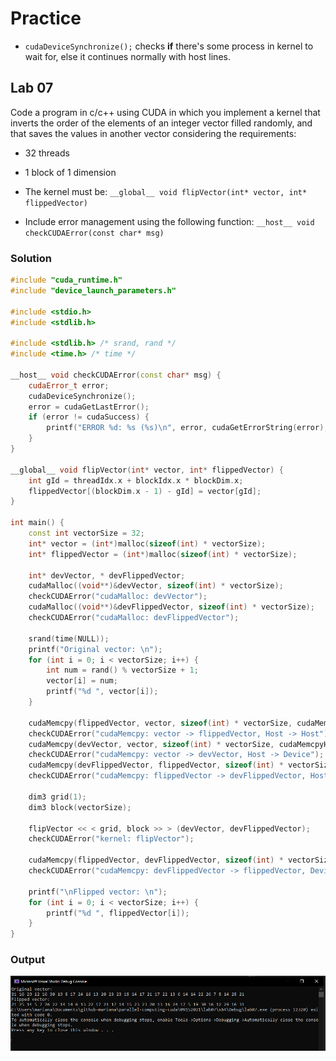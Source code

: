 # Practice

- `cudaDeviceSynchronize();` checks **if** there's some process in kernel to wait for, else it continues normally with host lines.

## Lab 07

Code a program in c/c++ using CUDA in which you implement a kernel that inverts the order of the elements of an integer vector filled randomly, and that saves the values in another vector considering the requirements:

- 32 threads

- 1 block of 1 dimension

- The kernel must be: `__global__ void flipVector(int* vector, int* flippedVector)`

- Include error management using the following function: `__host__ void checkCUDAError(const char* msg)`

### Solution

```c++
#include "cuda_runtime.h"
#include "device_launch_parameters.h"

#include <stdio.h>
#include <stdlib.h>

#include <stdlib.h> /* srand, rand */
#include <time.h> /* time */

__host__ void checkCUDAError(const char* msg) {
	cudaError_t error;
	cudaDeviceSynchronize(); 
	error = cudaGetLastError(); 
	if (error != cudaSuccess) {
		printf("ERROR %d: %s (%s)\n", error, cudaGetErrorString(error), msg);
	}
}

__global__ void flipVector(int* vector, int* flippedVector) {
	int gId = threadIdx.x + blockIdx.x * blockDim.x;
	flippedVector[(blockDim.x - 1) - gId] = vector[gId];
}

int main() {
	const int vectorSize = 32;
	int* vector = (int*)malloc(sizeof(int) * vectorSize);
	int* flippedVector = (int*)malloc(sizeof(int) * vectorSize);

	int* devVector, * devFlippedVector;
	cudaMalloc((void**)&devVector, sizeof(int) * vectorSize);
	checkCUDAError("cudaMalloc: devVector");
	cudaMalloc((void**)&devFlippedVector, sizeof(int) * vectorSize);
	checkCUDAError("cudaMalloc: devFlippedVector");

	srand(time(NULL));
	printf("Original vector: \n");
	for (int i = 0; i < vectorSize; i++) {
		int num = rand() % vectorSize + 1;
		vector[i] = num;
		printf("%d ", vector[i]);
	}

	cudaMemcpy(flippedVector, vector, sizeof(int) * vectorSize, cudaMemcpyHostToHost);
	checkCUDAError("cudaMemcpy: vector -> flippedVector, Host -> Host");
	cudaMemcpy(devVector, vector, sizeof(int) * vectorSize, cudaMemcpyHostToDevice);
	checkCUDAError("cudaMemcpy: vector -> devVector, Host -> Device");
	cudaMemcpy(devFlippedVector, flippedVector, sizeof(int) * vectorSize, cudaMemcpyHostToDevice);
	checkCUDAError("cudaMemcpy: flippedVector -> devFlippedVector, Host -> Device");

	dim3 grid(1);
	dim3 block(vectorSize);

	flipVector << < grid, block >> > (devVector, devFlippedVector);
	checkCUDAError("kernel: flipVector");

	cudaMemcpy(flippedVector, devFlippedVector, sizeof(int) * vectorSize, cudaMemcpyDeviceToHost);
	checkCUDAError("cudaMemcpy: devFlippedVector -> flippedVector, Device -> Host");

	printf("\nFlipped vector: \n");
	for (int i = 0; i < vectorSize; i++) {
		printf("%d ", flippedVector[i]);
	}
}
```

### Output

![Image](res/outlab07.png)